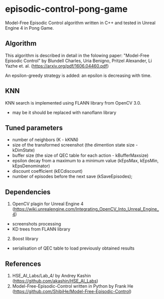# episodic-control-pong-game
Model-Free Episodic Control algorithm written in C++ and tested in Unreal Engine 4 in Pong Game.

## Algorithm
This algorithm is described in detail in the folowing paper: "Model-Free Episodic Control" by Blundell Charles, Uria Benigno, Pritzel Alexander, Li Yazhe et. al. (https://arxiv.org/pdf/1606.04460.pdf)

An epsilon-greedy strategy is added: an epsilon is decreasing with time.

## KNN
KNN search is implemented using FLANN library from OpenCV 3.0.
* may be it should be replaced with nanoflann library

## Tuned parameters
* number of neighbors (K - kKNN)
* size of the transformed screenshot (the dimention state size - kDimState)
* buffer size (the size of QEC table for each action - kBufferMaxsize)
* epsilon decay from a maximum to a minimum value (kEpsMax, kEpsMin, kEpsDenominator)
* discount coefficient (kECdiscount)
* number of episodes before the next save (kSaveEpisodes);

## Dependencies
1. OpenCV plagin for Unreal Engine 4 (https://wiki.unrealengine.com/Integrating_OpenCV_Into_Unreal_Engine_4)
  - screenshots processing
  - KD trees from FLANN library
2. Boost library
  - serialisation of QEC table to load previously obtained results
  
## References
1. HSE_AI_Labs/Lab_4/ by Andrey Kashin (https://github.com/akashin/HSE_AI_Labs)
2. Model-Free-Episodic-Control written in Python by Frank He (https://github.com/ShibiHe/Model-Free-Episodic-Control)
